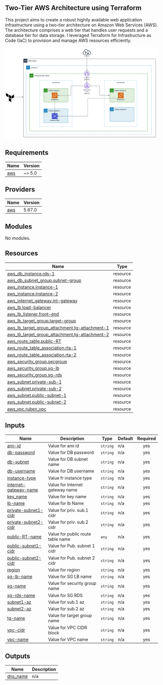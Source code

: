 ## Two-Tier AWS Architecture using Terraform


This project aims to create a robust highily available web application infrastructure using a two-tier architecture on Amazon Web Services (AWS). The architecture comprises a web tier that handles user requests and a database tier for data storage. I leveraged Terraform for Infrastructure as Code (IaC) to provision and manage AWS resources efficiently.

![Structure](2024-09-19_11-46.png)

## Requirements

| Name | Version |
|------|---------|
| <a name="requirement_aws"></a> [aws](#requirement\_aws) | ~> 5.0 |

## Providers

| Name | Version |
|------|---------|
| <a name="provider_aws"></a> [aws](#provider\_aws) | 5.67.0 |

## Modules

No modules.

## Resources

| Name | Type |
|------|------|
| [aws_db_instance.rds-1](https://registry.terraform.io/providers/hashicorp/aws/latest/docs/resources/db_instance) | resource |
| [aws_db_subnet_group.subnet-group](https://registry.terraform.io/providers/hashicorp/aws/latest/docs/resources/db_subnet_group) | resource |
| [aws_instance.instance-1](https://registry.terraform.io/providers/hashicorp/aws/latest/docs/resources/instance) | resource |
| [aws_instance.instance-2](https://registry.terraform.io/providers/hashicorp/aws/latest/docs/resources/instance) | resource |
| [aws_internet_gateway.int-gateway](https://registry.terraform.io/providers/hashicorp/aws/latest/docs/resources/internet_gateway) | resource |
| [aws_lb.load-balancer](https://registry.terraform.io/providers/hashicorp/aws/latest/docs/resources/lb) | resource |
| [aws_lb_listener.front-end](https://registry.terraform.io/providers/hashicorp/aws/latest/docs/resources/lb_listener) | resource |
| [aws_lb_target_group.target-group](https://registry.terraform.io/providers/hashicorp/aws/latest/docs/resources/lb_target_group) | resource |
| [aws_lb_target_group_attachment.tg-attachment-1](https://registry.terraform.io/providers/hashicorp/aws/latest/docs/resources/lb_target_group_attachment) | resource |
| [aws_lb_target_group_attachment.tg-attachment-2](https://registry.terraform.io/providers/hashicorp/aws/latest/docs/resources/lb_target_group_attachment) | resource |
| [aws_route_table.public-RT](https://registry.terraform.io/providers/hashicorp/aws/latest/docs/resources/route_table) | resource |
| [aws_route_table_association.rta-1](https://registry.terraform.io/providers/hashicorp/aws/latest/docs/resources/route_table_association) | resource |
| [aws_route_table_association.rta-2](https://registry.terraform.io/providers/hashicorp/aws/latest/docs/resources/route_table_association) | resource |
| [aws_security_group.secgroup](https://registry.terraform.io/providers/hashicorp/aws/latest/docs/resources/security_group) | resource |
| [aws_security_group.sg-lb](https://registry.terraform.io/providers/hashicorp/aws/latest/docs/resources/security_group) | resource |
| [aws_security_group.sg-rds](https://registry.terraform.io/providers/hashicorp/aws/latest/docs/resources/security_group) | resource |
| [aws_subnet.private-sub-1](https://registry.terraform.io/providers/hashicorp/aws/latest/docs/resources/subnet) | resource |
| [aws_subnet.private-sub-2](https://registry.terraform.io/providers/hashicorp/aws/latest/docs/resources/subnet) | resource |
| [aws_subnet.public-subnet-1](https://registry.terraform.io/providers/hashicorp/aws/latest/docs/resources/subnet) | resource |
| [aws_subnet.public-subnet-2](https://registry.terraform.io/providers/hashicorp/aws/latest/docs/resources/subnet) | resource |
| [aws_vpc.ruben_vpc](https://registry.terraform.io/providers/hashicorp/aws/latest/docs/resources/vpc) | resource |

## Inputs

| Name | Description | Type | Default | Required |
|------|-------------|------|---------|:--------:|
| <a name="input_ami-id"></a> [ami-id](#input\_ami-id) | Value for ami id | `string` | n/a | yes |
| <a name="input_db-password"></a> [db-password](#input\_db-password) | Value for DB password | `string` | n/a | yes |
| <a name="input_db-subnet"></a> [db-subnet](#input\_db-subnet) | Value for DB subnet name | `string` | n/a | yes |
| <a name="input_db-username"></a> [db-username](#input\_db-username) | Value for DB username | `string` | n/a | yes |
| <a name="input_instance-type"></a> [instance-type](#input\_instance-type) | Value fr instance type | `string` | n/a | yes |
| <a name="input_internet-gateway-name"></a> [internet-gateway-name](#input\_internet-gateway-name) | Value for Internet gateway name | `string` | n/a | yes |
| <a name="input_key_name"></a> [key\_name](#input\_key\_name) | Value for key name | `string` | n/a | yes |
| <a name="input_lb-name"></a> [lb-name](#input\_lb-name) | Value for lb Name | `string` | n/a | yes |
| <a name="input_private-subnet1-cidr"></a> [private-subnet1-cidr](#input\_private-subnet1-cidr) | Value for priv. sub.1 cidr | `string` | n/a | yes |
| <a name="input_private-subnet2-cidr"></a> [private-subnet2-cidr](#input\_private-subnet2-cidr) | Value for priv. sub.2 cidr | `string` | n/a | yes |
| <a name="input_public-RT-name"></a> [public-RT-name](#input\_public-RT-name) | Value for public route table name | `any` | n/a | yes |
| <a name="input_public-subnet1-cidr"></a> [public-subnet1-cidr](#input\_public-subnet1-cidr) | Value for Pub. subnet 1 cidr | `string` | n/a | yes |
| <a name="input_public-subnet2-cidr"></a> [public-subnet2-cidr](#input\_public-subnet2-cidr) | Value for Pub. subnet 2 cidr | `string` | n/a | yes |
| <a name="input_region"></a> [region](#input\_region) | Value for region | `string` | n/a | yes |
| <a name="input_sg-lb-name"></a> [sg-lb-name](#input\_sg-lb-name) | Value for SG LB name | `string` | n/a | yes |
| <a name="input_sg-name"></a> [sg-name](#input\_sg-name) | Value for security group name | `string` | n/a | yes |
| <a name="input_sg-rds-name"></a> [sg-rds-name](#input\_sg-rds-name) | Value for SG RDS | `string` | n/a | yes |
| <a name="input_subnet1-az"></a> [subnet1-az](#input\_subnet1-az) | Value for sub.1 az | `string` | n/a | yes |
| <a name="input_subnet2-az"></a> [subnet2-az](#input\_subnet2-az) | Value for sub.2 az | `string` | n/a | yes |
| <a name="input_tg-name"></a> [tg-name](#input\_tg-name) | Value for target group name | `string` | n/a | yes |
| <a name="input_vpc-cidr"></a> [vpc-cidr](#input\_vpc-cidr) | Value for VPC CIDR block | `string` | n/a | yes |
| <a name="input_vpc-name"></a> [vpc-name](#input\_vpc-name) | Value for VPC name | `string` | n/a | yes |

## Outputs

| Name | Description |
|------|-------------|
| <a name="output_dns_name"></a> [dns\_name](#output\_dns\_name) | n/a |
